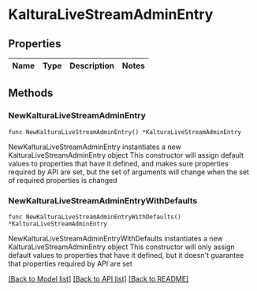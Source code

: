 # KalturaLiveStreamAdminEntry

## Properties

Name | Type | Description | Notes
------------ | ------------- | ------------- | -------------

## Methods

### NewKalturaLiveStreamAdminEntry

`func NewKalturaLiveStreamAdminEntry() *KalturaLiveStreamAdminEntry`

NewKalturaLiveStreamAdminEntry instantiates a new KalturaLiveStreamAdminEntry object
This constructor will assign default values to properties that have it defined,
and makes sure properties required by API are set, but the set of arguments
will change when the set of required properties is changed

### NewKalturaLiveStreamAdminEntryWithDefaults

`func NewKalturaLiveStreamAdminEntryWithDefaults() *KalturaLiveStreamAdminEntry`

NewKalturaLiveStreamAdminEntryWithDefaults instantiates a new KalturaLiveStreamAdminEntry object
This constructor will only assign default values to properties that have it defined,
but it doesn't guarantee that properties required by API are set


[[Back to Model list]](../README.md#documentation-for-models) [[Back to API list]](../README.md#documentation-for-api-endpoints) [[Back to README]](../README.md)


